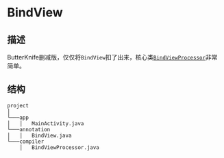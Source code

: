 # BindView

## 描述
ButterKnife删减版，仅仅将`BindView`扣了出来，核心类[`BindViewProcessor`](https://github.com/caohaoping/BindView/blob/master/compiler/src/main/java/com/peedeep/compiler/BindViewProcessor.java)非常简单。


## 结构

```
project
│
└───app
│   │   MainActivity.java
└───annotation
│   │   BindView.java
└───compiler
    │   BindViewProcessor.java
```